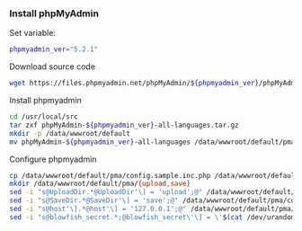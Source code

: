 ### Install phpMyAdmin

Set variable:

```bash
phpmyadmin_ver="5.2.1"
```

Download source code

```bash
wget https://files.phpmyadmin.net/phpMyAdmin/${phpmyadmin_ver}/phpMyAdmin-${phpmyadmin_ver}-all-languages.tar.gz
```

Install phpmyadmin

```bash
cd /usr/local/src
tar zxf phpMyAdmin-${phpmyadmin_ver}-all-languages.tar.gz
mkdir -p /data/wwwroot/default
mv phpMyAdmin-${phpmyadmin_ver}-all-languages /data/wwwroot/default/pma
```

Configure phpmyadmin

```bash
cp /data/wwwroot/default/pma/config.sample.inc.php /data/wwwroot/default/pma/config.inc.php
mkdir /data/wwwroot/default/pma/{upload,save}
sed -i "s@UploadDir.*@UploadDir'\] = 'upload';@" /data/wwwroot/default/pma/config.inc.php
sed -i "s@SaveDir.*@SaveDir'\] = 'save';@" /data/wwwroot/default/pma/config.inc.php
sed -i "s@host'\].*@host'\] = '127.0.0.1';@" /data/wwwroot/default/pma/config.inc.php
sed -i "s@blowfish_secret.*;@blowfish_secret\'\] = \'$(cat /dev/urandom | head -1 | base64 | head -c 32)\';@" /data/wwwroot/default/pma/config.inc.php
```